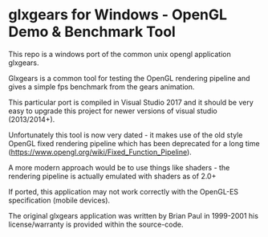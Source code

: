# glxgears for Windows - OpenGL Demo & Benchmark Tool

This repo is a windows port of the common unix opengl application glxgears.

Glxgears is a common tool for testing the OpenGL rendering pipeline and gives a simple fps benchmark from the gears animation.

This particular port is compiled in Visual Studio 2017 and it should be very easy to upgrade this project for newer versions of visual studio (2013/2014+).

Unfortunately this tool is now very dated - it makes use of the old style OpenGL fixed rendering pipeline which has been deprecated for a long time (https://www.opengl.org/wiki/Fixed_Function_Pipeline).

A more modern approach would be to use things like shaders - the rendering pipeline is actually emulated with shaders as of 2.0+

If ported, this application may not work correctly with the OpenGL-ES specification (mobile devices).

The original glxgears application was written by Brian Paul in 1999-2001 his license/warranty is provided within the source-code.
